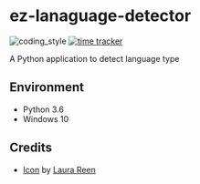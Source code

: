 # ez-lanaguage-detector

![coding_style](https://img.shields.io/badge/code%20style-black-000000.svg)
[![time tracker](https://wakatime.com/badge/github/zehengl/ez-language-detector.svg)](https://wakatime.com/badge/github/zehengl/ez-language-detector)

A Python application to detect language type

## Environment

- Python 3.6
- Windows 10

## Credits

- [Icon](https://www.iconfinder.com/icons/897244/courses_language_learn_speak_icon) by [Laura Reen](https://www.iconfinder.com/laurareen)
